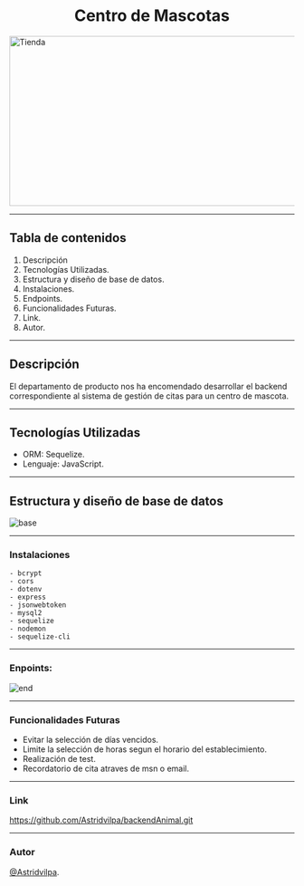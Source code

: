 <h1 align="center">Centro de Mascotas</h1>

<image src="./img/centro.jpg" alt="Tienda" width="600" height="300" align="center" >

***
## Tabla de contenidos

1. Descripción 
2. Tecnologías Utilizadas.
3. Estructura y diseño de base de datos.
4. Instalaciones.
5. Endpoints.
6. Funcionalidades Futuras.
7. Link.
8. Autor.

***
## Descripción
El departamento de producto nos ha encomendado desarrollar el backend correspondiente al sistema de gestión de citas para un centro de mascota.

***
## Tecnologías Utilizadas

- ORM: Sequelize.
- Lenguaje: JavaScript.

***
## Estructura y diseño de base de datos

<image src="./img/base.png" alt="base">

***

### Instalaciones

    - bcrypt
    - cors
    - dotenv
    - express
    - jsonwebtoken
    - mysql2
    - sequelize
    - nodemon
    - sequelize-cli
  ***

  ###  Enpoints:

  <image src="./img/end.png" alt="end">


 ***

 ### Funcionalidades Futuras


 - Evitar la selección de días vencidos.
 - Limite la selección de horas segun el horario del establecimiento.
 - Realización de test.
 - Recordatorio de cita atraves de msn o email. 

 ***

 ### Link

 https://github.com/Astridvilpa/backendAnimal.git


 ****
  
  ###  Autor

 [@Astridvilpa](https://github.com/Astridvilpa).
